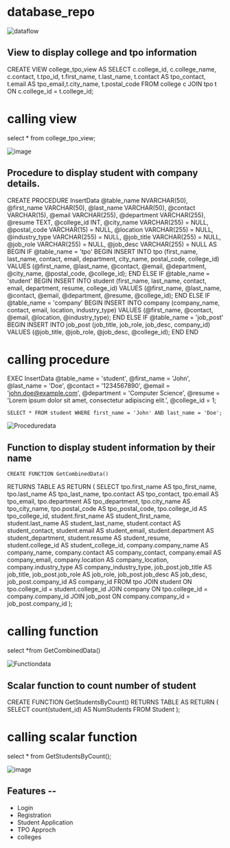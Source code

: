# database_repo
![dataflow](https://github.com/BBDbhagyashrithakur/database_repo/assets/159768548/1061472c-9c22-4faf-9d37-3faecc897d35)

 ## View to display college and tpo information

CREATE VIEW college_tpo_view
AS
SELECT 
    c.college_id, c.college_name, c.contact,
    t.tpo_id, t.first_name, t.last_name, t.contact AS tpo_contact, t.email AS tpo_email,t.city_name, t.postal_code
FROM college c
JOIN tpo t ON c.college_id = t.college_id;

# calling view
select * from college_tpo_view;

![image](https://github.com/BBDbhagyashrithakur/database_repo/assets/159768548/4815986b-b71c-4ea6-b182-cbe6f2f2f9ce)


 ## Procedure to display student with company details.

CREATE PROCEDURE InsertData
    @table_name NVARCHAR(50),
    @first_name VARCHAR(50),
    @last_name VARCHAR(50),
    @contact VARCHAR(15),
    @email VARCHAR(255),
    @department VARCHAR(255),
    @resume TEXT,
    @college_id INT,
    @city_name VARCHAR(255) = NULL,
    @postal_code VARCHAR(15) = NULL,
    @location VARCHAR(255) = NULL,
    @industry_type VARCHAR(255) = NULL,
    @job_title VARCHAR(255) = NULL,
    @job_role VARCHAR(255) = NULL,
    @job_desc VARCHAR(255) = NULL
AS
BEGIN
    IF @table_name = 'tpo'
    BEGIN
        INSERT INTO tpo (first_name, last_name, contact, email, department, city_name, postal_code, college_id)
        VALUES (@first_name, @last_name, @contact, @email, @department, @city_name, @postal_code, @college_id);
    END
    ELSE IF @table_name = 'student'
    BEGIN
        INSERT INTO student (first_name, last_name, contact, email, department, resume, college_id)
        VALUES (@first_name, @last_name, @contact, @email, @department, @resume, @college_id);
    END
    ELSE IF @table_name = 'company'
    BEGIN
        INSERT INTO company (company_name, contact, email, location, industry_type)
        VALUES (@first_name, @contact, @email, @location, @industry_type);
    END
    ELSE IF @table_name = 'job_post'
    BEGIN
        INSERT INTO job_post (job_title, job_role, job_desc, company_id)
        VALUES (@job_title, @job_role, @job_desc, @college_id);
    END
END


# calling procedure
EXEC InsertData 
    @table_name = 'student',
    @first_name = 'John',
    @last_name = 'Doe',
    @contact = '1234567890',
    @email = 'john.doe@example.com',
    @department = 'Computer Science',
    @resume = 'Lorem ipsum dolor sit amet, consectetur adipiscing elit.',
    @college_id = 1;

    SELECT * FROM student WHERE first_name = 'John' AND last_name = 'Doe';

![Proceduredata](https://github.com/BBDbhagyashrithakur/database_repo/assets/159768548/935fe7ae-602a-43f8-ab9c-360ce1796af4)


## Function to display student information by their name

	CREATE FUNCTION GetCombinedData()
RETURNS TABLE
AS
RETURN
(
    SELECT tpo.first_name AS tpo_first_name, tpo.last_name AS tpo_last_name,
           tpo.contact AS tpo_contact, tpo.email AS tpo_email,
           tpo.department AS tpo_department, tpo.city_name AS tpo_city_name,
           tpo.postal_code AS tpo_postal_code, tpo.college_id AS tpo_college_id,
           student.first_name AS student_first_name, student.last_name AS student_last_name,
           student.contact AS student_contact, student.email AS student_email,
           student.department AS student_department, student.resume AS student_resume,
           student.college_id AS student_college_id,
           company.company_name AS company_name, company.contact AS company_contact,
           company.email AS company_email, company.location AS company_location,
           company.industry_type AS company_industry_type,
           job_post.job_title AS job_title, job_post.job_role AS job_role,
           job_post.job_desc AS job_desc, job_post.company_id AS company_id
    FROM tpo
    JOIN student ON tpo.college_id = student.college_id
    JOIN company ON tpo.college_id = company.company_id
    JOIN job_post ON company.company_id = job_post.company_id
);

# calling function
select *from GetCombinedData()

![Functiondata](https://github.com/BBDbhagyashrithakur/database_repo/assets/159768548/536283ff-28b5-41dc-8a87-cfd70f469a48)



## Scalar function to count number of student

CREATE FUNCTION GetStudentsByCount()
RETURNS TABLE
AS
RETURN
( 
SELECT count(student_id) AS NumStudents FROM Student
);

# calling scalar function 

select * from GetStudentsByCount();

![image](https://github.com/BBDbhagyashrithakur/database_repo/assets/159768548/99f407e8-57ee-4941-99fa-0e65d22605cb)



## Features --
 
- Login
- Registration
- Student Application
- TPO Approch
- colleges
